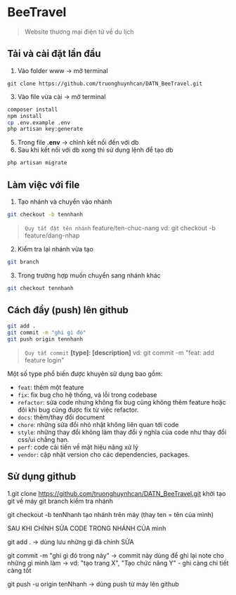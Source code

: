# BeeTravel
> Website thương mại điện tử về du lịch

## Tải và cài đặt lần đầu
1. Vào folder www -> mở terminal 
```terminal
git clone https://github.com/truonghuynhcan/DATN_BeeTravel.git
```
3. Vào file vừa cài -> mở terminal
```bash
composer install
npm install
cp .env.example .env
php artisan key:generate
```
5. Trong file **.env** -> chỉnh kết nối đến với db
6. Sau khi kết nối với db xong thì sử dụng lệnh để tạo db
```bash
php artisan migrate
```
## Làm việc với file
1. Tạo nhánh và chuyển vào nhánh
```bash
git checkout -b tennhanh
```
> `Quy tắt đặt tên nhánh`
> feature/ten-chuc-nang
> vd: git checkout -b feature/dang-nhap
2. Kiểm tra lại nhánh vừa tạo
```bash
git branch
```
3. Trong trường hợp muốn chuyển sang nhánh khác
```bash
git checkout tennhanh
```

## Cách đẩy (push) lên github
```bash
git add .
git commit -m "ghi gì đó"
git push origin tennhanh
```
> `Quy tắt commit`
> **[type]: [description]**
> vd: git commit -m "feat: add feature login"
> 

Một số type phổ biến được khuyên sử dụng bao gồm:
- `feat`: thêm một feature
- `fix`: fix bug cho hệ thống, vá lỗi trong codebase
- `refactor`: sửa code nhưng không fix bug cũng không thêm feature hoặc đôi khi bug cũng được fix từ việc refactor.
- `docs`: thêm/thay đổi document
- `chore`: những sửa đổi nhỏ nhặt không liên quan tới code
- `style`: những thay đổi không làm thay đổi ý nghĩa của code như thay đổi css/ui chẳng hạn.
- `perf`: code cải tiến về mặt hiệu năng xử lý
- `vendor`: cập nhật version cho các dependencies, packages.
## Sử dụng github
1.git clone https://github.com/truonghuynhcan/DATN_BeeTravel.git
khởi tạo git về máy
git branch 
    kiểm tra nhánh

git checkout -b tenNhanh
    tạo nhánh trên máy (thay ten = tên của mình)


SAU KHI CHỈNH SỬA CODE TRONG NHÁNH CỦA mình

git add .
    -> dùng lưu những gì đã chỉnh SỬA

git commit -m "ghi gì đó trong này"
    -> commit này dùng để ghi lại note cho những gì mình làm
    -> vd: "tạo trang X", "Tạo chức năng Y" - ghi càng chi tiết càng tốt

git push -u origin tenNhanh
    -> dùng push từ máy lên github

